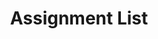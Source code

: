 ---
layout: page 
title: Assignment List
permalink: /synergy/assignment
search_exclude: true
show_reading_time: false 
---